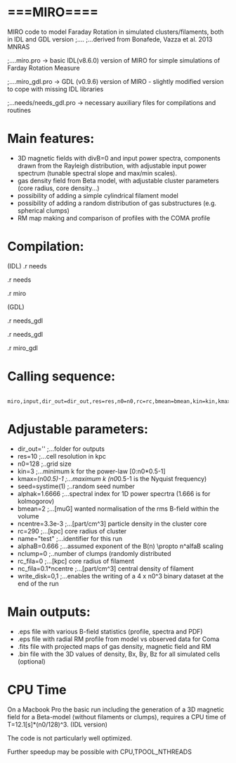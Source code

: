 ===MIRO====
===========

MIRO code to model Faraday Rotation in simulated clusters/filaments, both in IDL and GDL version
;....
;...derived from Bonafede, Vazza et al. 2013 MNRAS

;....miro.pro -> basic IDL(v8.6.0) version of MIRO for simple simulations of Farday Rotation Measure 

;....miro_gdl.pro -> GDL (v0.9.6) version of MIRO - slightly modified version to cope with missing IDL libraries

;...needs/needs_gdl.pro -> necessary auxiliary files for compilations and routines

 Main features:
 ==============
 - 3D magnetic fields with divB=0 and input power spectra, components drawn from the Rayleigh distribution, with adjustable input power spectrum (tunable spectral slope and max/min scales).
 - gas density field from Beta model, with adjustable cluster parameters (core radius, core density...)
 - possibility of adding a simple cylindrical filament model
 - possibility of adding a random distribution of gas substructures (e.g. spherical clumps)
 - RM map making and comparison of profiles with the COMA profile
 

Compilation:
============
(IDL)
.r needs

.r needs

.r miro

(GDL)

.r needs_gdl

.r needs_gdl

.r miro_gdl

  Calling sequence:
  =================
     miro,input,dir_out=dir_out,res=res,n0=n0,rc=rc,bmean=bmean,kin=kin,kmax=kmax,alphak=alphak,seed=seed,name=name,ncentre=ncentre,alphaB=alphaB,nclump=nclump,rc_fila=rc_fila,nc_fila=nc_fila,write_disk=write_disk


  Adjustable parameters:
  ======================
  - dir_out=''   ;...folder for outputs
  - res=10 ;...cell resolution in kpc
  - n0=128 ;..grid size
  - kin=3     ;...minimum k for the power-law [0:n0*0.5-1]
  - kmax=(n0*0.5)-1   ;...maximum k  (n0*0.5-1 is the Nyquist frequency)
  - seed=systime(1) ;..random seed number
  - alphak=1.6666 ;...spectral index for 1D power specrtra (1.666 is for kolmogorov)
  - bmean=2 ;...[muG] wanted normalisation of the rms B-field within the volume
  - ncentre=3.3e-3 ;...[part/cm^3] particle density in the cluster core
  - rc=290 ;...[kpc] core radius of cluster
  - name="test" ;...identifier for this run
  - alphaB=0.666  ;...assumed exponent of the B(n) \propto n^alfaB scaling
  - nclump=0  ;..number of clumps (randomly distributed
   - rc_fila=0  ;...[kpc] core radius of filament 
   - nc_fila=0.1*ncentre  ;...[part/cm^3] central density of filament
   - write_disk=0,1 ;...enables the writing of a 4 x n0^3 binary dataset at the end of the run 
   
   
   Main outputs:
   =============
   
   - .eps file with various B-field statistics (profile, spectra and PDF)
   - .eps file with radial RM profile from model vs observed data for Coma
   - .fits file with projected maps of gas density, magnetic field and RM
   - .bin file with the 3D values of density, Bx, By, Bz for all simulated cells (optional)
   
   CPU Time
   ========
   On a Macbook Pro the basic run including the generation of a 3D magnetic field for a Beta-model (without filaments or clumps), requires a CPU time of T=12.1[s]*(n0/128)^3.  (IDL version)
   
   The code is not particularly well optimized.
   
   Further speedup may be possible with CPU,TPOOL_NTHREADS

